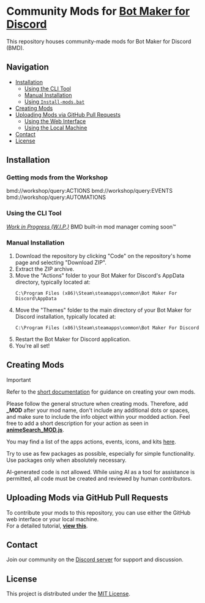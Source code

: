 # Community Mods for [Bot Maker for Discord](https://store.steampowered.com/app/2592170/Bot_Maker_For_Discord/)

This repository houses community-made mods for Bot Maker for Discord (BMD).

## Navigation

- [Installation](#installation)
  - [Using the CLI Tool](#using-the-cli-tool)
  - [Manual Installation](#manual-installation)
  - [Using `Install-mods.bat`](#using-install-modsbat-not-recommended)
- [Creating Mods](#creating-mods)
- [Uploading Mods via GitHub Pull Requests](#uploading-mods-via-github-pull-requests)
  - [Using the Web Interface](#using-the-web-interface)
  - [Using the Local Machine](#using-the-local-machine)
- [Contact](#contact)
- [License](#license)

## Installation

### Getting mods from the Workshop

bmd://workshop/query:ACTIONS
bmd://workshop/query:EVENTS
bmd://workshop/query:AUTOMATIONS

### Using the CLI Tool

[_Work in Progress (W.I.P.)_](https://github.com/qizzle/bmdm)
BMD built-in mod manager coming soon™️

### Manual Installation

1. Download the repository by clicking "Code" on the repository's home page and selecting "Download ZIP".
2. Extract the ZIP archive.
3. Move the "Actions" folder to your Bot Maker for Discord's AppData directory, typically located at:
   ```
   C:\Program Files (x86)\Steam\steamapps\common\Bot Maker For Discord\AppData
   ```
4. Move the "Themes" folder to the main directory of your Bot Maker for Discord installation, typically located at:
   ```
   C:\Program Files (x86)\Steam\steamapps\common\Bot Maker For Discord
   ```
5. Restart the Bot Maker for Discord application.
6. You're all set!

## Creating Mods

> [!IMPORTANT]
> Refer to the [short documentation](https://github.com/RatWasHere/bmods/blob/master/MODS.md) for guidance on creating your own mods.

Please follow the general structure when creating mods. Therefore, add **\_MOD** after your mod name, don't include any additional dots or spaces, and make sure to include the info object within your modded action.
Feel free to add a short description for your action as seen in [**animeSearch_MOD.js**](https://github.com/RatWasHere/bmods/blob/master/Actions/animeSearch_MOD.js).

You may find a list of the apps actions, events, icons, and kits [here](https://github.com/devvyyxyz/BMD-Actions).

Try to use as few packages as possible, especially for simple functionality. Use packages only when absolutely necessary.

AI-generated code is not allowed. While using AI as a tool for assistance is permitted, all code must be created and reviewed by human contributors.

## Uploading Mods via GitHub Pull Requests

To contribute your mods to this repository, you can use either the GitHub web interface or your local machine.\
For a detailed tutorial, [**view this**](https://github.com/RatWasHere/bmods/blob/master/UPLOAD.md).

## Contact

Join our community on the [Discord server](https://discord.gg/whtjS7BW3u) for support and discussion.

## License

This project is distributed under the [MIT License](https://github.com/RatWasHere/bmods/blob/master/LICENSE).
